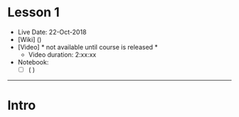 # Lesson 1

- Live Date:  22-Oct-2018
- [Wiki] ()
- [Video] * not available until course is released * 
  - Video duration:  2:xx:xx
- Notebook:  
  - [ ] ( )
  
--- 

# Intro
